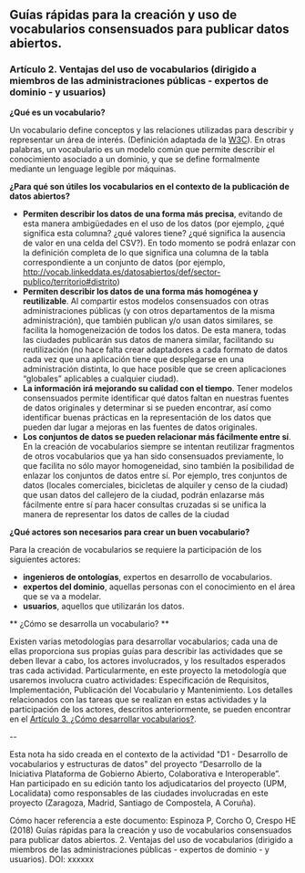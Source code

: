 ## Guías rápidas para la creación y uso de vocabularios consensuados para publicar datos abiertos.
### Artículo 2. Ventajas del uso de vocabularios (dirigido a miembros de las administraciones públicas - expertos de dominio - y usuarios)


**¿Qué es un vocabulario?**

Un vocabulario define conceptos y las relaciones utilizadas para describir y representar un área de interés. (Definición adaptada de la [W3C](https://www.w3.org/standards/semanticweb/ontology)). En otras palabras, un vocabulario es un modelo común que permite describir el conocimiento asociado a un dominio, y que se define formalmente mediante un lenguage legible por máquinas.

**¿Para qué son útiles los vocabularios en el contexto de la publicación de datos abiertos?**

- **Permiten describir los datos de una forma más precisa**, evitando de esta manera ambigüedades en el uso de los datos (por ejemplo, ¿qué significa esta columna? ¿qué valores tiene? ¿qué significa la ausencia de valor en una celda del CSV?). En todo momento se podrá enlazar con la definición completa de lo que significa una columna de la tabla correspondiente a un conjunto de datos (por ejemplo, http://vocab.linkeddata.es/datosabiertos/def/sector-publico/territorio#distrito)
- **Permiten describir los datos de una forma más homogénea y reutilizable**. Al compartir estos modelos consensuados con otras administraciones públicas (y con otros departamentos de la misma administración), que también publican y/o usan datos similares, se facilita la homogeneización de todos los datos. De esta manera, todas las ciudades publicarán sus datos de manera similar, facilitando su reutilización (no hace falta crear adaptadores a cada formato de datos cada vez que una aplicación tiene que desplegarse en una administración distinta, lo que hace posible que se creen aplicaciones “globales” aplicables a cualquier ciudad).
- **La información irá mejorando su calidad con el tiempo**. Tener modelos consensuados permite identificar qué datos faltan en nuestras fuentes de datos originales y determinar si se pueden encontrar, así como identificar buenas prácticas en la representación de los datos que pueden dar lugar a mejoras en las fuentes de datos originales.
- **Los conjuntos de datos se pueden relacionar más fácilmente entre sí**. En la creación de vocabularios siempre se intentan reutilizar fragmentos de otros vocabularios que ya han sido consensuados previamente, lo que facilita no sólo mayor homogeneidad, sino también la posibilidad de enlazar los conjuntos de datos entre sí. Por ejemplo, tres conjuntos de datos (locales comerciales, bicicletas de alquiler y censo de la ciudad) que usan datos del callejero de la ciudad, podrán enlazarse más fácilmente entre sí para hacer consultas cruzadas si se unifica la manera de representar los datos de calles de la ciudad

**¿Qué actores son necesarios para crear un buen vocabulario?**

Para la creación de vocabularios se requiere la participación de los siguientes actores:
- **ingenieros de ontologías**, expertos en desarrollo de vocabularios.
- **expertos del dominio**, aquellas personas con el conocimiento en el área que se va a modelar.
- **usuarios**, aquellos que utilizarán los datos.

** ¿Cómo se desarrolla un vocabulario? **

Existen varias metodologías para desarrollar vocabularios; cada una de ellas proporciona sus propias guías para describir las actividades que se deben llevar a cabo, los actores involucrados, y los resultados esperados tras cada actividad. Particularmente, en este proyecto la metodología que usaremos involucra cuatro actividades: Especificación de Requisitos, Implementación,  Publicación del Vocabulario y Mantenimiento. Los detalles relacionados con las tareas que se realizan en estas actividades y la participación de los actores, descritos anteriormente, se pueden encontrar en el [Artículo 3. ¿Cómo desarrollar vocabularios?](https://github.com/opencitydata/vocab.linkeddata.es/blob/master/metodologia-desarrollo-vocabularios.md).

--

Esta nota ha sido creada en el contexto de la actividad "D1 - Desarrollo de vocabularios y estructuras de datos" del proyecto “Desarrollo de la Iniciativa Plataforma de Gobierno Abierto, Colaborativa e Interoperable”. Han participado en su edición tanto los adjudicatarios del proyecto (UPM, Localidata) como responsables de las ciudades involucradas en este proyecto (Zaragoza, Madrid, Santiago de Compostela, A Coruña).

Cómo hacer referencia a este documento:
Espinoza P, Corcho O, Crespo HE (2018) Guías rápidas para la creación y uso de vocabularios consensuados para publicar datos abiertos. 2. Ventajas del uso de vocabularios (dirigido a miembros de las administraciones públicas - expertos de dominio - y usuarios). DOI: xxxxxx
